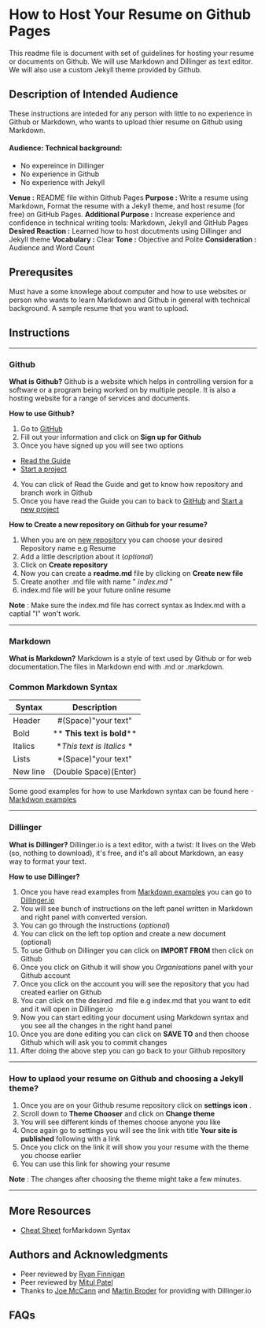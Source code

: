 # How to Host Your Resume on Github Pages 
This readme file is document with set of guidelines for hosting your resume or documents on Github. We will use Markdown and Dillinger as text editor. We will also use a custom Jekyll theme provided by Github.


## Description of Intended Audience  
These instructions are inteded for any person with little to no experience in Github or Markdown, who wants to upload thier resume on Github using Markdown.
#### Audience: Technical background:
- No expereince in Dillinger
- No experience in Github
- No experience with Jekyll

__Venue :__  README file within Github Pages
__Purpose :__ Write a resume using Markdown, Format the resume with a Jekyll theme, and host resume (for free) on GitHub Pages.
__Additional Purpose :__ Increase experience and confidence in technical writing tools: Markdown, Jekyll and GitHub Pages
__Desired Reaction :__ Learned how to host docutments using Dillinger and Jekyll theme
__Vocabulary :__ Clear
__Tone :__ Objective and Polite
__Consideration :__ Audience and Word Count
## Prerequsites
Must have a some knowlege about computer and how to use websites or person who wants to learn Markdown and Github in general with technical background. A sample resume that you want to upload.
## Instructions
___
### Github
__What is Github?__
Github is a website which helps in controlling version for a software or a program being worked on by multiple people. It is also a hosting website for a range of services and documents.

__How to use Github?__
1. Go to [GitHub](http://github.com)
2. Fill out your information and click on __Sign up for Github__
3. Once you have signed up  you will see two options 
- [Read the Guide](https://guides.github.com/activities/hello-world/)
- [Start a project](https://github.com/new)
4. You can click of Read the Guide and get to know how repository and branch work in Github
5. Once you have read the Guide you can to back to  [GitHub](http://github.com) and  [Start a new project](https://github.com/new)

__How to Create a new repository on Github for your resume?__

1. When you are on [new repository](https://github.com/new) you can choose your desired Repository name e.g Resume
2. Add a little description about it (*optional*)
3. Click on __Create repository__ 
4. Now you can create a __readme.md__ file by clicking on __Create new file__
5. Create another .md file with name " _index.md_ "
6. index.md file will be your future online resume

__Note__ : Make sure the index.md file has correct syntax as Index.md with a captial "I" won't work.
___
### Markdown 
__What is Markdown?__
Markdown is a style of text used by Github or for web documentation.The files in Markdown end with .md or .markdown.

### Common Markdown Syntax
|  Syntax  |     Description     | 
|----------|:-------------:|
|  Header|  #(Space)"your text" |
|Bold|** **This text is bold****|
|   Italics      |   **This text is Italics* *      |
| Lists |   *(Space)"your text"   |  
| New line | (Double Space)(Enter)|    

Some good examples for how to use Markdown syntax can be found here -[Markdwon examples](https://guides.github.com/features/mastering-markdown/)
___

### Dillinger
__What is Dillinger?__
Dillinger.io is a text editor, with a twist: It lives on the Web (so, nothing to download), it's free, and it's all about Markdown, an easy way to format your text.

__How to use Dillinger?__
1. Once you have read examples from [Markdown examples](https://guides.github.com/features/mastering-markdown/) you can go to [Dillinger.io](https://dillinger.io/) 
2. You will see bunch of instructions on the left panel written in Markdown and right panel with converted version.
3. You can go through the instructions (*optional*)
4. You can click on the left top option and create a new document (optional) 
5. To use Github on Dillinger you can click on **IMPORT FROM** then click on Github
6. Once you click on Github it will show you *Organisations* panel with your Github account
7. Once you click on the account you will see the repository that you had created earlier on Github 
8. You can click on the desired .md file e.g index.md that you want to edit and it will open in Dillinger.io
9. Now you can start editing your document using Markdown syntax and you see all the changes in the right hand panel
10. Once you are done editing you can click on **SAVE TO** and then choose Github which will ask you to commit changes 
11. After doing the above step you can go back to your Github repository
___

### How to uplaod your resume on Github and choosing a Jekyll theme?
1. Once you are on your Github resume repository click on __settings icon__ .
2. Scroll down to __Theme Chooser__ and click on __Change theme__
3. You will see different kinds of themes choose anyone you like 
4. Once again go to settings you will see the link with title **Your site is published** following with a link
5. Once you click on the link it will show you your resume with the theme you choose earlier
6. You can use this link for showing your resume

__Note__ : The changes after choosing the theme might take a few minutes.
___

## More Resources

* [Cheat Sheet](https://github.com/adam-p/markdown-here/wiki/Markdown-Cheatsheet) forMarkdown Syntax

## Authors and Acknowledgments
* Peer reviewed by [Ryan Finnigan](finnigar@myumanitoba.ca)
* Peer reviewed by [Mitul Patel](patelm5@myumanitoba.ca)
* Thanks to [Joe McCann](https://twitter.com/joemccann) and [Martin Broder](https://twitter.com/mrtnbroder) for providing with Dillinger.io

## FAQs
